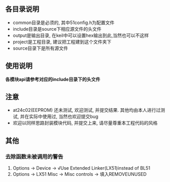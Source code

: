 ## 各目录说明

- common目录是必须的, 其中51config.h为配置文件
- include目录是source下相应源文件的头文件
- output是输出目录, 在keil中可以设置hex输出到此,当然也可以不这样
- project是工程目录, 建议把工程建到这个文件夹下
- source目录下是所有源文件

## 使用说明  
  **各模块api请参考对应的include目录下的头文件**

## 注意
- at24c02(EEPROM) 还未测试, 欢迎测试, 并提交结果. 其他均由本人进行过测试, 并在实际中使用过, 当然也欢迎提交bug
- 欢迎以同样思路封装模块代码, 并提交上来, 请尽量尊重本工程代码的风格

## 其他

### 去除函数未被调用的警告

1. Options -> Device -> √Use Extended Linker(LX51)instead of BL51
2. Options -> LX51 Misc -> Misc controls -> 填入REMOVEUNUSED 
